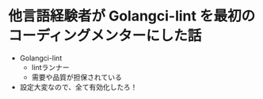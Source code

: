 # 他言語経験者が Golangci-lint を最初のコーディングメンターにした話

- Golangci-lint
  - lintランナー
  - 需要や品質が担保されている
- 設定大変なので、全て有効化したろ！
